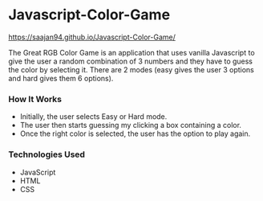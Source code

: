 # Javascript-Color-Game
https://saajan94.github.io/Javascript-Color-Game/

The Great RGB Color Game is an application that uses vanilla Javascript to give the user a random combination of 3 numbers and they have to guess the color by selecting it. There are 2 modes (easy gives the user 3 options and hard gives them 6 options).

### How It Works
* Initially, the user selects Easy or Hard mode.
* The user then starts guessing my clicking a box containing a color.
* Once the right color is selected, the user has the option to play again.

### Technologies Used
* JavaScript
* HTML
* CSS
